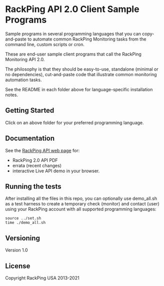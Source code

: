 # RackPing API 2.0 Client Sample Programs

Sample programs in several programming languages that you can copy-and-paste to automate common RackPing Monitoring tasks from the command line, custom scripts or cron.

These are end-user sample client programs that call the RackPing Monitoring API 2.0.

The philosophy is that they should be easy-to-use, standalone (minimal or no dependencies), cut-and-paste code that illustrate common monitoring automation tasks.

See the README in each folder above for language-specific installation notes.

## Getting Started

Click on an above folder for your preferred programming language.

## Documentation

See the [RackPing API web page](https://www.rackping.com/api.html) for:

* RackPing 2.0 API PDF
* errata (recent changes)
* interactive Live API demo in your browser.

## Running the tests

After installing all the files in this repo, you can optionally use demo_all.sh as a test harness to create a temporary check (monitor) and contact (user) using your RackPing account with all supported programming languages:

```
source ../set.sh
time ./demo_all.sh
```

## Versioning

Version 1.0

## License

Copyright RackPing USA 2013-2021

